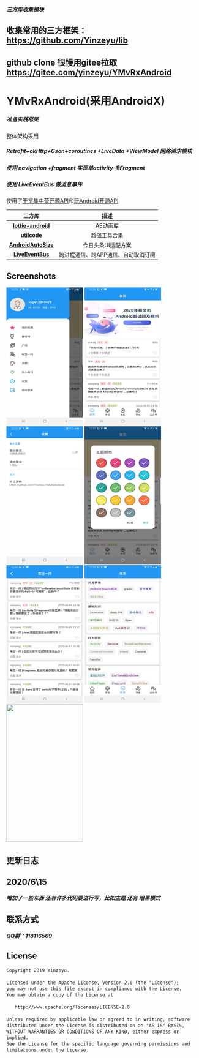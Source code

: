 ##### 三方库收集模块
## 收集常用的三方框架：https://github.com/Yinzeyu/lib
## github clone 很慢用gitee拉取 https://gitee.com/yinzeyu/YMvRxAndroid

# YMvRxAndroid(采用AndroidX)
##### 准备实践框架
整体架构采用
##### Retrofit+okHttp+Gson+coroutines +LiveData +ViewModel 网络请求模块
##### 使用 navigation +fragment 实现单activity  多Fragment 
##### 使用 LiveEventBus 做消息事件
使用了[干货集中营开源API](http://gank.io/api)和[玩Android开源API](https://www.wanandroid.com/blog/show/2)

三方库|描述
:-:|:-:
**[lottie-android](https://github.com/airbnb/lottie-android)**|AE动画库
**[utilcode](https://github.com/Blankj/AndroidUtilCode/blob/master/lib/utilcode/README-CN.md)**|超强工具合集
**[AndroidAutoSize](https://github.com/JessYanCoding/AndroidAutoSize)**|今日头条UI适配方案
**[LiveEventBus](https://github.com/JeremyLiao/LiveEventBus)**|跨进程通信、跨APP通信、自动取消订阅
## Screenshots

<div align:left;display:inline; xmlns:align="http://www.w3.org/1999/xhtml">
<img width="200" height="360" src="/image/Screenshot_20200615-132913_demo.jpg"/>
<img width="200" height="360" src="/image/Screenshot_20200615-132918_demo.jpg"/>
<img width="200" height="360" src="/image/Screenshot_20200615-132939_demo.jpg"/>
<img width="200" height="360" src="/image/Screenshot_20200615-132951_demo.jpg"/>
<img width="200" height="360" src="/image/Screenshot_20200615-133004_demo.jpg"/>
<img width="200" height="360" src="/image/Screenshot_20200615-133016_demo.jpg"/>
<img width="200" height="360" src="/Screenshot_20200615-133032_demo.jpg"/>

</div>

## 更新日志
##  2020/6\15
##### 增加了一些东西 还有许多代码要进行写，比如主题 还有 暗黑模式 

## 联系方式
##### QQ群：118116509

License
-------

```
Copyright 2019 Yinzeyu.

Licensed under the Apache License, Version 2.0 (the "License");
you may not use this file except in compliance with the License.
You may obtain a copy of the License at

   http://www.apache.org/licenses/LICENSE-2.0

Unless required by applicable law or agreed to in writing, software
distributed under the License is distributed on an "AS IS" BASIS,
WITHOUT WARRANTIES OR CONDITIONS OF ANY KIND, either express or implied.
See the License for the specific language governing permissions and
limitations under the License.
```
